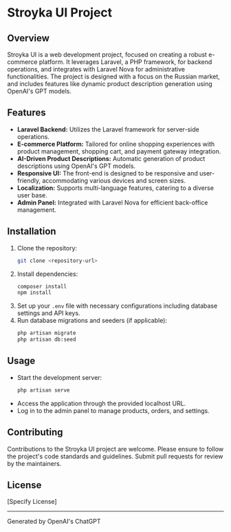 
# Stroyka UI Project

## Overview
Stroyka UI is a web development project, focused on creating a robust e-commerce platform. It leverages Laravel, a PHP framework, for backend operations, and integrates with Laravel Nova for administrative functionalities. The project is designed with a focus on the Russian market, and includes features like dynamic product description generation using OpenAI's GPT models.

## Features
- **Laravel Backend:** Utilizes the Laravel framework for server-side operations.
- **E-commerce Platform:** Tailored for online shopping experiences with product management, shopping cart, and payment gateway integration.
- **AI-Driven Product Descriptions:** Automatic generation of product descriptions using OpenAI's GPT models.
- **Responsive UI:** The front-end is designed to be responsive and user-friendly, accommodating various devices and screen sizes.
- **Localization:** Supports multi-language features, catering to a diverse user base.
- **Admin Panel:** Integrated with Laravel Nova for efficient back-office management.

## Installation
1. Clone the repository:
   ```bash
   git clone <repository-url>
   ```
2. Install dependencies:
   ```bash
   composer install
   npm install
   ```
3. Set up your `.env` file with necessary configurations including database settings and API keys.
4. Run database migrations and seeders (if applicable):
   ```bash
   php artisan migrate
   php artisan db:seed
   ```

## Usage
- Start the development server:
  ```bash
  php artisan serve
  ```
- Access the application through the provided localhost URL.
- Log in to the admin panel to manage products, orders, and settings.

## Contributing
Contributions to the Stroyka UI project are welcome. Please ensure to follow the project's code standards and guidelines. Submit pull requests for review by the maintainers.

## License
[Specify License]

---

Generated by OpenAI's ChatGPT
